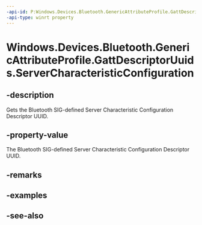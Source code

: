 ----api-id: P:Windows.Devices.Bluetooth.GenericAttributeProfile.GattDescriptorUuids.ServerCharacteristicConfiguration
-api-type: winrt property
---<!-- Property syntaxpublic System.Guid ServerCharacteristicConfiguration { get; }--># Windows.Devices.Bluetooth.GenericAttributeProfile.GattDescriptorUuids.ServerCharacteristicConfiguration## -descriptionGets the Bluetooth SIG-defined Server Characteristic Configuration Descriptor UUID.## -property-valueThe Bluetooth SIG-defined Server Characteristic Configuration Descriptor UUID.## -remarks## -examples## -see-also